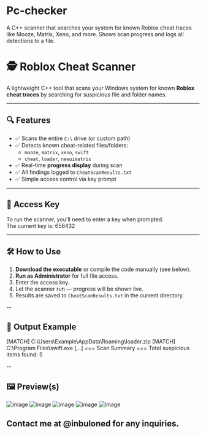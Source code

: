 # Pc-checker
A C++ scanner that searches your system for known Roblox cheat traces like Mooze, Matrix, Xeno, and more. Shows scan progress and logs all detections to a file.

# 🕵️ Roblox Cheat Scanner

A lightweight C++ tool that scans your Windows system for known **Roblox cheat traces** by searching for suspicious file and folder names.

---

## 🔍 Features

- ✅ Scans the entire `C:\` drive (or custom path)
- ✅ Detects known cheat-related files/folders:
  - `mooze`, `matrix`, `xeno`, `swift`
  - `cheat`, `loader`, `newuimatrix`
- ✅ Real-time **progress display** during scan
- ✅ All findings logged to `CheatScanResults.txt`
- ✅ Simple access control via key prompt

---

## 🔐 Access Key

To run the scanner, you'll need to enter a key when prompted.  
The current key is: 656432


---

## 🛠️ How to Use

1. **Download the executable** or compile the code manually (see below).
2. **Run as Administrator** for full file access.
3. Enter the access key.
4. Let the scanner run — progress will be shown live.
5. Results are saved to `CheatScanResults.txt` in the current directory.

--

## 📁 Output Example

[MATCH] C:\Users\Example\AppData\Roaming\loader.zip
[MATCH] C:\Program Files\swift.exe
[...]
=== Scan Summary ===
Total suspicious items found: 5

--

## 🖼️ Preview(s)

![image](https://github.com/user-attachments/assets/6d4583b2-1721-40b0-b36b-3c38ea522a64)
![image](https://github.com/user-attachments/assets/3403a3eb-6e7f-4fcc-a234-f3be299b5c98)
![image](https://github.com/user-attachments/assets/6c192bae-5670-47fd-9bbe-88e41fb798c3)
![image](https://github.com/user-attachments/assets/f4767fcd-7462-4a14-8f4d-85896456facf)
![image](https://github.com/user-attachments/assets/c465555e-5bc9-4eda-861c-e49ff346c0b9)


## Contact me at @inbuloned for any inquiries.






